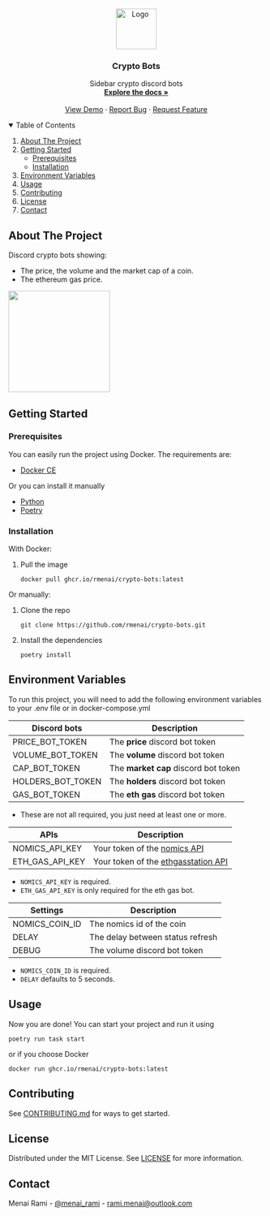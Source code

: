 <br />
<p align="center">
  <a href="https://github.com/rmenai/python-structure">
    <img src="https://icons.iconarchive.com/icons/cjdowner/cryptocurrency-flat/1024/Bitcoin-BTC-icon.png" alt="Logo" width="80" height="80">
  </a>

<h3 align="center">Crypto Bots</h3>

  <p align="center">
    Sidebar crypto discord bots
    <br />
    <a href="https://github.com/rmenai/crypto-bots/blob/main/README.md"><strong>Explore the docs »</strong></a>
    <br />
    <br />
    <a href="https://github.com/rmenai/crypto-bots">View Demo</a>
    ·
    <a href="https://github.com/rmenai/crypto-bots/issues/new?assignees=&labels=&template=bug_report.md&title=">Report Bug</a>
    ·
    <a href="https://github.com/rmenai/crypto-bots/issues/new?assignees=&labels=&template=feature_request.md&title=">Request Feature</a>
  </p>
</p>

<!-- TABLE OF CONTENTS -->
<details open="open">
  <summary>Table of Contents</summary>
  <ol>
    <li>
      <a href="#about-the-project">About The Project</a>
    </li>
    <li>
      <a href="#getting-started">Getting Started</a>
      <ul>
        <li><a href="#prerequisites">Prerequisites</a></li>
        <li><a href="#installation">Installation</a></li>
      </ul>
    </li>
    <li><a href="#environment-variables">Environment Variables</a></li>
    <li><a href="#usage">Usage</a></li>
    <li><a href="#contributing">Contributing</a></li>
    <li><a href="#license">License</a></li>
    <li><a href="#contact">Contact</a></li>
  </ol>
</details>



<!-- ABOUT THE PROJECT -->

## About The Project

Discord crypto bots showing:
* The price, the volume and the market cap of a coin.
* The ethereum gas price.

<img src="https://i.imgur.com/qgF1VYQ.png" height="200">

<!-- GETTING STARTED -->

## Getting Started

### Prerequisites
You can easily run the project using Docker. The requirements are:
* [Docker CE](https://docs.docker.com/engine/install/)

Or you can install it manually

* [Python](https://www.python.org/downloads/)
* [Poetry](https://python-poetry.org/docs/)

### Installation
With Docker:
1. Pull the image
   ```shell
   docker pull ghcr.io/rmenai/crypto-bots:latest
   ```
Or manually:
1. Clone the repo
   ```shell
   git clone https://github.com/rmenai/crypto-bots.git
   ```
2. Install the dependencies
   ```shell
   poetry install
   ```

<!-- USAGE EXAMPLES -->


## Environment Variables

To run this project, you will need to add the following environment variables to your .env file or in docker-compose.yml


| Discord bots        | Description                          |
|---------------------|--------------------------------------|
| PRICE_BOT_TOKEN     | The **price** discord bot token      |
| VOLUME_BOT_TOKEN    | The **volume** discord bot token     |
| CAP_BOT_TOKEN       | The **market cap** discord bot token |
| HOLDERS_BOT_TOKEN   | The **holders** discord bot token    |
| GAS_BOT_TOKEN       | The **eth gas** discord bot token    |

* These are not all required, you just need at least one or more.


| APIs           | Description                                                            |
|----------------|------------------------------------------------------------------------|
| NOMICS_API_KEY   | Your token of the [nomics API](https://nomics.com/)                    |
| ETH_GAS_API_KEY  | Your token of the [ethgasstation API](https://ethgasstation.info/)     |

* `NOMICS_API_KEY` is required.
* `ETH_GAS_API_KEY` is only required for the eth gas bot.


| Settings       | Description                      |
|----------------|----------------------------------|
| NOMICS_COIN_ID | The nomics id of the coin        |
| DELAY          | The delay between status refresh |
| DEBUG          | The volume discord bot token     |

* `NOMICS_COIN_ID` is required.
* `DELAY` defaults to 5 seconds.

## Usage

Now you are done! You can start your project and run it using

```shell
poetry run task start
```

or if you choose Docker
```shell
docker run ghcr.io/rmenai/crypto-bots:latest
```

## Contributing

See [CONTRIBUTING.md](https://github.com/rmenai/python-structure/blob/main/CONTRIBUTING.md) for ways to get started.

<!-- LICENSE -->

## License

Distributed under the MIT License. See [LICENSE](https://github.com/rmenai/python-structure/blob/main/LICENSE) for more
information.


<!-- CONTACT -->

## Contact

Menai Rami - [@menai_rami](https://twitter.com/menai_rami) - rami.menai@outlook.com
